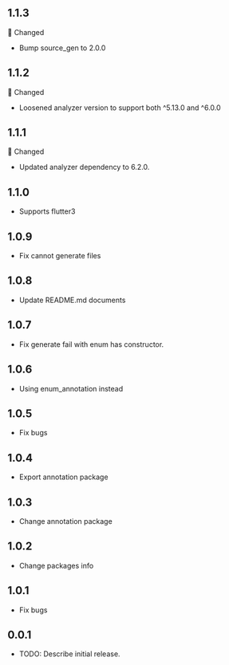 ## 1.1.3
🔄 Changed
* Bump source_gen to 2.0.0
## 1.1.2
🔄 Changed
* Loosened analyzer version to support both ^5.13.0 and ^6.0.0
## 1.1.1
🔄 Changed
* Updated analyzer dependency to 6.2.0.
## 1.1.0
* Supports flutter3
## 1.0.9
* Fix cannot generate files
## 1.0.8
* Update README.md documents
## 1.0.7
* Fix generate fail with enum has constructor.

## 1.0.6
* Using enum_annotation instead

## 1.0.5
* Fix bugs

## 1.0.4
* Export annotation package

## 1.0.3
* Change annotation package

## 1.0.2
* Change packages info

## 1.0.1
* Fix bugs

## 0.0.1
* TODO: Describe initial release.
